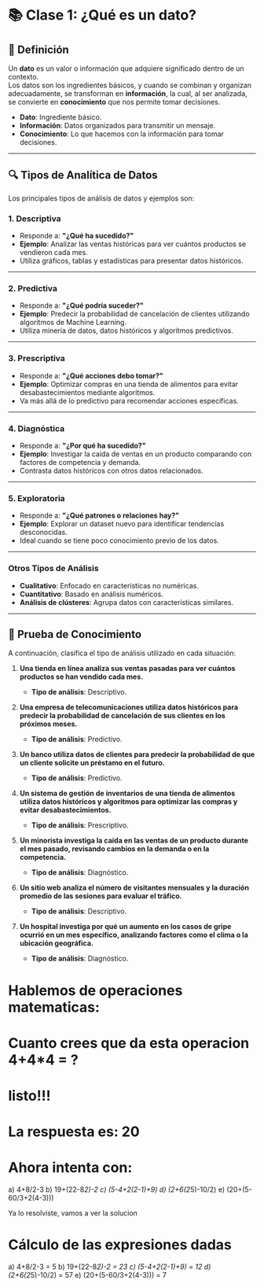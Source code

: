 # 📚 Clase 1: ¿Qué es un dato?

## 📖 Definición

Un **dato** es un valor o información que adquiere significado dentro de un contexto.  
Los datos son los ingredientes básicos, y cuando se combinan y organizan adecuadamente, se transforman en **información**, la cual, al ser analizada, se convierte en **conocimiento** que nos permite tomar decisiones.

- **Dato**: Ingrediente básico.
- **Información**: Datos organizados para transmitir un mensaje.
- **Conocimiento**: Lo que hacemos con la información para tomar decisiones.

---

## 🔍 **Tipos de Analítica de Datos**

Los principales tipos de análisis de datos y ejemplos son:

### 1. **Descriptiva**
- Responde a: **"¿Qué ha sucedido?"**  
- **Ejemplo**: Analizar las ventas históricas para ver cuántos productos se vendieron cada mes.  
- Utiliza gráficos, tablas y estadísticas para presentar datos históricos.

---

### 2. **Predictiva**
- Responde a: **"¿Qué podría suceder?"**  
- **Ejemplo**: Predecir la probabilidad de cancelación de clientes utilizando algoritmos de Machine Learning.  
- Utiliza minería de datos, datos históricos y algoritmos predictivos.

---

### 3. **Prescriptiva**
- Responde a: **"¿Qué acciones debo tomar?"**  
- **Ejemplo**: Optimizar compras en una tienda de alimentos para evitar desabastecimientos mediante algoritmos.  
- Va más allá de lo predictivo para recomendar acciones específicas.

---

### 4. **Diagnóstica**
- Responde a: **"¿Por qué ha sucedido?"**  
- **Ejemplo**: Investigar la caída de ventas en un producto comparando con factores de competencia y demanda.  
- Contrasta datos históricos con otros datos relacionados.

---

### 5. **Exploratoria**
- Responde a: **"¿Qué patrones o relaciones hay?"**  
- **Ejemplo**: Explorar un dataset nuevo para identificar tendencias desconocidas.  
- Ideal cuando se tiene poco conocimiento previo de los datos.

---

### Otros Tipos de Análisis
- **Cualitativo**: Enfocado en características no numéricas.  
- **Cuantitativo**: Basado en análisis numéricos.  
- **Análisis de clústeres**: Agrupa datos con características similares.

---

## 📝 Prueba de Conocimiento

A continuación, clasifica el tipo de análisis utilizado en cada situación:

1. **Una tienda en línea analiza sus ventas pasadas para ver cuántos productos se han vendido cada mes.**  
   - **Tipo de análisis**: Descriptivo.

2. **Una empresa de telecomunicaciones utiliza datos históricos para predecir la probabilidad de cancelación de sus clientes en los próximos meses.**  
   - **Tipo de análisis**: Predictivo.

3. **Un banco utiliza datos de clientes para predecir la probabilidad de que un cliente solicite un préstamo en el futuro.**  
   - **Tipo de análisis**: Predictivo.

4. **Un sistema de gestión de inventarios de una tienda de alimentos utiliza datos históricos y algoritmos para optimizar las compras y evitar desabastecimientos.**  
   - **Tipo de análisis**: Prescriptivo.

5. **Un minorista investiga la caída en las ventas de un producto durante el mes pasado, revisando cambios en la demanda o en la competencia.**  
   - **Tipo de análisis**: Diagnóstico.

6. **Un sitio web analiza el número de visitantes mensuales y la duración promedio de las sesiones para evaluar el tráfico.**  
   - **Tipo de análisis**: Descriptivo.

7. **Un hospital investiga por qué un aumento en los casos de gripe ocurrió en un mes específico, analizando factores como el clima o la ubicación geográfica.**  
   - **Tipo de análisis**: Diagnóstico.

# Hablemos de operaciones matematicas: 

# Cuanto crees que da esta operacion 4+4*4 = ?

# listo!!!

# La respuesta es: 20

# Ahora intenta con:

a) 4+8/2-3 
b) 19+(22-8*2)-2
c) (5-4+2(2-1)+9)
d) (2+6(2*5)-10/2)
e) (20+(5-60/3+2(4-3)))

Ya lo resolviste, vamos a ver la solucion 

# Cálculo de las expresiones dadas

a) 4+8/2-3 = 5
b) 19+(22-8*2)-2 = 23
c) (5-4+2(2-1)+9) = 12
d) (2+6(2*5)-10/2) = 57
e) (20+(5-60/3+2(4-3))) = 7